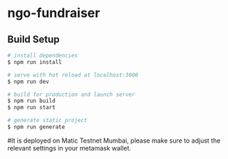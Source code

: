 # ngo-fundraiser

## Build Setup

``` bash
# install dependencies
$ npm run install

# serve with hot reload at localhost:3000
$ npm run dev

# build for production and launch server
$ npm run build
$ npm run start

# generate static project
$ npm run generate
```

#It is deployed on Matic Testnet Mumbai, please make sure to adjust the relevant settings in your metamask wallet.
